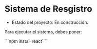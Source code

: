 <h1> Sistema de Resgistro</h1>

- Estado del proyecto: En construcción.
  
Para ejecutar el sistema, debes poner:

```npm install react````
